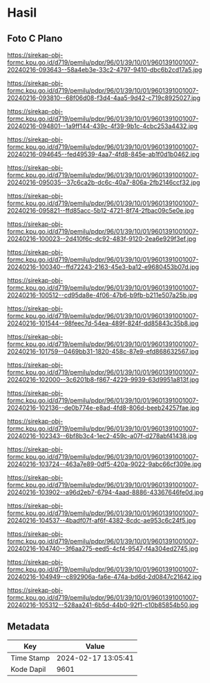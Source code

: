 # Hasil

## Foto C Plano

https://sirekap-obj-formc.kpu.go.id/d719/pemilu/pdpr/96/01/39/10/01/9601391001007-20240216-093643--58a4eb3e-33c2-4797-9410-dbc6b2cd17a5.jpg

https://sirekap-obj-formc.kpu.go.id/d719/pemilu/pdpr/96/01/39/10/01/9601391001007-20240216-093810--68f06d08-f3d4-4aa5-9d42-c719c8925027.jpg

https://sirekap-obj-formc.kpu.go.id/d719/pemilu/pdpr/96/01/39/10/01/9601391001007-20240216-094801--1a9ff144-439c-4f39-9b1c-4cbc253a4432.jpg

https://sirekap-obj-formc.kpu.go.id/d719/pemilu/pdpr/96/01/39/10/01/9601391001007-20240216-094645--fed49539-4aa7-4fd8-845e-ab1f0d1b0462.jpg

https://sirekap-obj-formc.kpu.go.id/d719/pemilu/pdpr/96/01/39/10/01/9601391001007-20240216-095035--37c6ca2b-dc6c-40a7-806a-2fb2146ccf32.jpg

https://sirekap-obj-formc.kpu.go.id/d719/pemilu/pdpr/96/01/39/10/01/9601391001007-20240216-095821--ffd85acc-5b12-4721-8f74-2fbac09c5e0e.jpg

https://sirekap-obj-formc.kpu.go.id/d719/pemilu/pdpr/96/01/39/10/01/9601391001007-20240216-100023--2d410f6c-dc92-483f-9120-2ea6e929f3ef.jpg

https://sirekap-obj-formc.kpu.go.id/d719/pemilu/pdpr/96/01/39/10/01/9601391001007-20240216-100340--ffd72243-2163-45e3-ba12-e9680453b07d.jpg

https://sirekap-obj-formc.kpu.go.id/d719/pemilu/pdpr/96/01/39/10/01/9601391001007-20240216-100512--cd95da8e-4f06-47b6-b9fb-b211e507a25b.jpg

https://sirekap-obj-formc.kpu.go.id/d719/pemilu/pdpr/96/01/39/10/01/9601391001007-20240216-101544--98feec7d-54ea-489f-824f-dd85843c35b8.jpg

https://sirekap-obj-formc.kpu.go.id/d719/pemilu/pdpr/96/01/39/10/01/9601391001007-20240216-101759--0469bb31-1820-458c-87e9-efd868632567.jpg

https://sirekap-obj-formc.kpu.go.id/d719/pemilu/pdpr/96/01/39/10/01/9601391001007-20240216-102000--3c6201b8-f867-4229-9939-63d9951a813f.jpg

https://sirekap-obj-formc.kpu.go.id/d719/pemilu/pdpr/96/01/39/10/01/9601391001007-20240216-102136--de0b774e-e8ad-4fd8-806d-beeb24257fae.jpg

https://sirekap-obj-formc.kpu.go.id/d719/pemilu/pdpr/96/01/39/10/01/9601391001007-20240216-102343--6bf8b3c4-1ec2-459c-a07f-d278abf41438.jpg

https://sirekap-obj-formc.kpu.go.id/d719/pemilu/pdpr/96/01/39/10/01/9601391001007-20240216-103724--463a7e89-0df5-420a-9022-9abc66cf309e.jpg

https://sirekap-obj-formc.kpu.go.id/d719/pemilu/pdpr/96/01/39/10/01/9601391001007-20240216-103902--a96d2eb7-6794-4aad-8886-43367646fe0d.jpg

https://sirekap-obj-formc.kpu.go.id/d719/pemilu/pdpr/96/01/39/10/01/9601391001007-20240216-104537--4badf07f-af6f-4382-8cdc-ae953c6c24f5.jpg

https://sirekap-obj-formc.kpu.go.id/d719/pemilu/pdpr/96/01/39/10/01/9601391001007-20240216-104740--3f6aa275-eed5-4cf4-9547-f4a304ed2745.jpg

https://sirekap-obj-formc.kpu.go.id/d719/pemilu/pdpr/96/01/39/10/01/9601391001007-20240216-104949--c892906a-fa6e-474a-bd6d-2d0847c21642.jpg

https://sirekap-obj-formc.kpu.go.id/d719/pemilu/pdpr/96/01/39/10/01/9601391001007-20240216-105312--528aa241-6b5d-44b0-92f1-c10b85854b50.jpg


## Metadata

| Key        | Value               |
| ---------- | ------------------- |
| Time Stamp | 2024-02-17 13:05:41 |
| Kode Dapil | 9601                |



